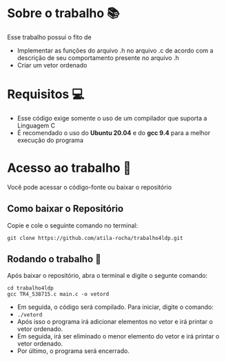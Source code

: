 # Sobre o trabalho :books:
Esse trabalho possui o fito de 
* Implementar as funções do arquivo .h no arquivo .c de acordo com a descrição de seu comportamento presente no arquivo .h
* Criar um vetor ordenado
# Requisitos :computer:
* Esse código exige somente o uso de um compilador que suporta a Linguagem C
* É recomendado o uso do **Ubuntu 20.04** e do **gcc 9.4** para a melhor execução do programa
# Acesso ao trabalho :ledger:
Você pode acessar o código-fonte ou baixar o repositório
## Como baixar o Repositório
Copie e cole o seguinte comando no terminal:
```
git clone https://github.com/atila-rocha/trabalho4ldp.git
```

## Rodando o trabalho :hammer:
Após baixar o repositório, abra o terminal e digite o segunte comando:
 ```
cd trabalho4ldp
gcc TR4_538715.c main.c -o vetord
```
- Em seguida, o código será compilado. Para iniciar, digite o comando:
- `./vetord`
- Após isso o programa irá adicionar elementos no vetor e irá printar o vetor ordenado. 
- Em seguida, irá ser eliminado o menor elemento do vetor e irá printar o vetor ordenado.
- Por último, o programa será encerrado.
